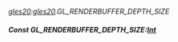 _[gles20](../../modules/gles20/gles20-module.md):[gles20](../../modules/gles20/gles20-module.md).GL\_RENDERBUFFER\_DEPTH\_SIZE_
##### Const GL\_RENDERBUFFER\_DEPTH\_SIZE:[Int](../../modules/wonkey/wonkey-types-int.md)
